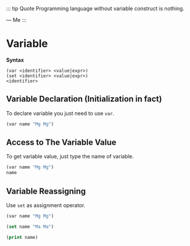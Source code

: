 
::: tip Quote
Programming language without variable construct is nothing.

— Me
:::



# Variable

**Syntax**

```
(var <identifier> <value|expr>)
(set <identifier> <value|expr>)
<identifier>
```

## Variable Declaration (Initialization in fact)

To declare variable you just need to use `var`.

```lisp
(var name "Mg Mg")
```

## Access to The Variable Value

To get variable value, just type the name of variable.

```lisp
(var name "Mg Mg")
name
``` 

## Variable Reassigning

Use `set` as assignment operator.

```lisp
(var name "Mg Mg")

(set name "Ma Ma")

(print name) 
```
